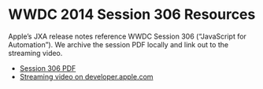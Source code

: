 # WWDC 2014 Session 306 Resources

Apple’s JXA release notes reference WWDC Session 306 (“JavaScript for Automation”). We archive the session PDF locally and link out to the streaming video.

* [Session 306 PDF](https://developer.apple.com/library/archive/jxa-release-notes/306_javascript_for_automation.pdf)
* [Streaming video on developer.apple.com](https://developer.apple.com/videos/play/wwdc2014/306/)
